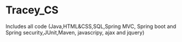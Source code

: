 # Tracey_CS
Includes all code (Java,HTML&CSS,SQL,Spring MVC, Spring boot and Spring security,JUnit,Maven, javascripy, ajax and jquery)

